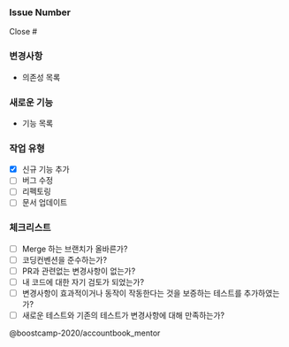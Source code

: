 ### Issue Number

Close #

### 변경사항

- 의존성 목록

### 새로운 기능

- 기능 목록

### 작업 유형

- [x] 신규 기능 추가
- [ ] 버그 수정
- [ ] 리펙토링
- [ ] 문서 업데이트

### 체크리스트

- [ ] Merge 하는 브랜치가 올바른가?
- [ ] 코딩컨벤션을 준수하는가?
- [ ] PR과 관련없는 변경사항이 없는가?
- [ ] 내 코드에 대한 자기 검토가 되었는가?
- [ ] 변경사항이 효과적이거나 동작이 작동한다는 것을 보증하는 테스트를 추가하였는가?
- [ ] 새로운 테스트와 기존의 테스트가 변경사항에 대해 만족하는가?

@boostcamp-2020/accountbook_mentor

